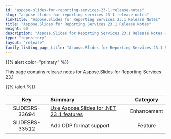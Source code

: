 ```yaml
---
id: "aspose-slides-for-reporting-services-23-1-release-notes"
slug: "aspose-slides-for-reporting-services-23-1-release-notes"
linktitle: "Aspose.Slides for Reporting Services 23.1 Release Notes"
title: "Aspose.Slides for Reporting Services 23.1 Release Notes"
weight: 60
description: "Aspose.Slides for Reporting Services 23.1 Release Notes – the latest updates and fixes."
type: "repository"
layout: "release"
family_listing_page_title: "Aspose.Slides for Reporting Services 23.1 Release Notes"
---
```


{{% alert color="primary" %}} 

This page contains release notes for Aspose.Slides for Reporting Services 23.1

{{% /alert %}} 

|**Key** |**Summary** |**Category** |
| :-: | :- | :-: |
|SLIDESRS-33694|[Use Aspose.Slides for .NET 23.1 features](/slides/net/release-notes/2023/aspose-slides-for-net-23-1-release-notes/)|Enhancement|
|SLIDESRS-33512|Add ODP format support|Feature|


